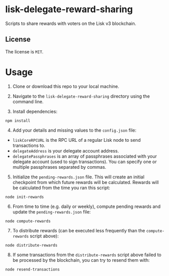 # lisk-delegate-reward-sharing
Scripts to share rewards with voters on the Lisk v3 blockchain.

## License

The license is `MIT`.

# Usage

1. Clone or download this repo to your local machine.

2. Navigate to the `lisk-delegate-reward-sharing` directory using the command line.

3. Install dependencies:
```
npm install
```

4. Add your details and missing values to the `config.json` file:
- `liskCoreRPCURL` is the RPC URL of a regular Lisk node to send transactions to.
- `delegateAddress` is your delegate account address.
- `delegatePassphrases` is an array of passphrases associated with your delegate account (used to sign transactions). You can specify one or multiple passphrases separated by commas.

5. Initialize the `pending-rewards.json` file. This will create an initial checkpoint from which future rewards will be calculated. Rewards will be calculated from the time you ran this script:
```
node init-rewards
```

6. From time to time (e.g. daily or weekly), compute pending rewards and update the `pending-rewards.json` file:
```
node compute-rewards
```

7. To distribute rewards (can be executed less frequently than the `compute-rewards` script above):
```
node distribute-rewards
```

8. If some transactions from the `distribute-rewards` script above failed to be processed by the blockchain, you can try to resend them with:
```
node resend-transactions
```
